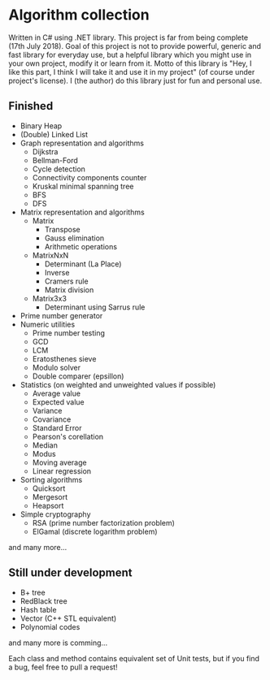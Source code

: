 # Algorithm collection

Written in C# using .NET library. This project is far from being complete (17th July 2018). 
Goal of this project is not to provide powerful, generic and fast library for everyday use, but a helpful library which you
might use in your own project, modify it or learn from it.
Motto of this library is "Hey, I like this part, I think I will take it and use it in my project" (of course under project's license).
I (the author) do this library just for fun and personal use.

## Finished

* Binary Heap
* (Double) Linked List
* Graph representation and algorithms
	* Dijkstra
	* Bellman-Ford
	* Cycle detection
	* Connectivity components counter
	* Kruskal minimal spanning tree
	* BFS
	* DFS
* Matrix representation and algorithms
	* Matrix
		* Transpose
		* Gauss elimination
		* Arithmetic operations
	* MatrixNxN
		* Determinant (La Place)
		* Inverse
		* Cramers rule
		* Matrix division
	* Matrix3x3
		* Determinant using Sarrus rule
* Prime number generator
* Numeric utilities
	* Prime number testing
	* GCD
	* LCM
	* Eratosthenes sieve
	* Modulo solver
	* Double comparer (epsillon)
* Statistics (on weighted and unweighted values if possible)
	* Average value
	* Expected value
	* Variance
	* Covariance
	* Standard Error
	* Pearson's corellation
	* Median
	* Modus
	* Moving average
	* Linear regression
* Sorting algorithms
	* Quicksort
	* Mergesort
	* Heapsort
* Simple cryptography
	* RSA (prime number factorization problem)
	* ElGamal (discrete logarithm problem)

and many more...

## Still under development

* B+ tree
* RedBlack tree
* Hash table
* Vector (C++ STL equivalent)
* Polynomial codes

and many more is comming...

Each class and method contains equivalent set of Unit tests, but if you find a bug, feel free to pull a request!
